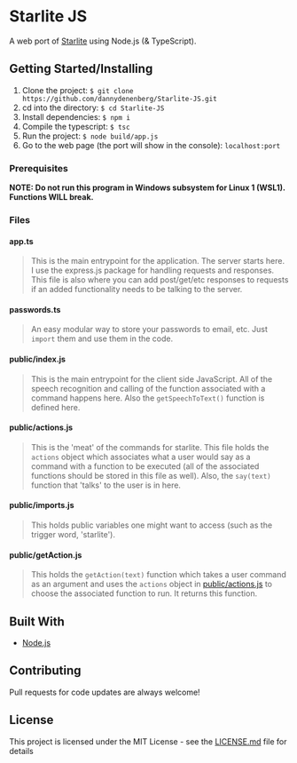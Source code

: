 # Starlite JS

A web port of [Starlite](https://github.com/dannydenenberg/Starlite) using Node.js (& TypeScript).

## Getting Started/Installing

1. Clone the project: `$ git clone https://github.com/dannydenenberg/Starlite-JS.git`
2. cd into the directory: `$ cd Starlite-JS`
3. Install dependencies: `$ npm i`
4. Compile the typescript: `$ tsc`
5. Run the project: `$ node build/app.js`
6. Go to the web page (the port will show in the console): `localhost:port`

### Prerequisites

**NOTE: Do not run this program in Windows subsystem for Linux 1 (WSL1). Functions WILL break.**

### Files

#### app.ts

> This is the main entrypoint for the application. The server starts here. I use the express.js package for handling requests and responses. This file is also where you can add post/get/etc responses to requests if an added functionality needs to be talking to the server.

#### passwords.ts

> An easy modular way to store your passwords to email, etc. Just `import` them and use them in the code.

#### public/index.js

> This is the main entrypoint for the client side JavaScript. All of the speech recognition and calling of the function associated with a command happens here. Also the `getSpeechToText()` function is defined here.

#### public/actions.js

> This is the 'meat' of the commands for starlite. This file holds the `actions` object which associates what a user would say as a command with a function to be executed (all of the associated functions should be stored in this file as well). Also, the `say(text)` function that 'talks' to the user is in here.

#### public/imports.js

> This holds public variables one might want to access (such as the trigger word, 'starlite').

#### public/getAction.js

> This holds the `getAction(text)` function which takes a user command as an argument and uses the `actions` object in [public/actions.js](public/actions.js) to choose the associated function to run. It returns this function.

## Built With

- [Node.js](https://nodejs.org/)

## Contributing

Pull requests for code updates are always welcome!

## License

This project is licensed under the MIT License - see the [LICENSE.md](LICENSE.md) file for details
